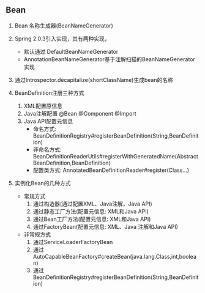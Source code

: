 ## Bean
1. Bean 名称生成器(BeanNameGenerator)
2. Spring 2.0.3引入实现，其有两种实现，
    - 默认通过 DefaultBeanNameGenerator
    - AnnotationBeanNameGenerator基于注解扫描的BeanNameGenerator实现
3. 通过Introspector.decapitalize(shortClassName)生成bean的名称
4. BeanDefinition注册三种方式
    1. XML配置原信息 <bean name="xx" class=""></bean>
    2. Java注解配置 @Bean @Component @Import
    3. Java API配置元信息
        - 命名方式: BeanDefinitionRegistry#registerBeanDefinition(String,BeanDefinition)
        - 非命名方式: BeanDefinitionReaderUtils#registerWithGeneratedName(AbstractBeanDefinition,BeanDefinition)
        - 配置类方式: AnnotatedBeanDefinitionReader#register(Class...)
        
5. 实例化Bean的几种方式
    - 常规方式
        1. 通过构造器(通过配置XML、Java注解，Java API)
        2. 通过静态工厂方法(配置元信息: XML和Java API)
        3. 通过Bean工厂方法(配置元信息: XML和Java API)
        4. 通过FactoryBean(配置元信息: XML、Java 注解和Java API)
    - 非常规方式
        1. 通过ServiceLoaderFactoryBean
        2. 通过AutoCapableBeanFactory#createBean(java.lang.Class,int,boolean)
        3. 通过BeanDefinitionRegistry#registerBeanDefinition(String,BeanDefinition)
        